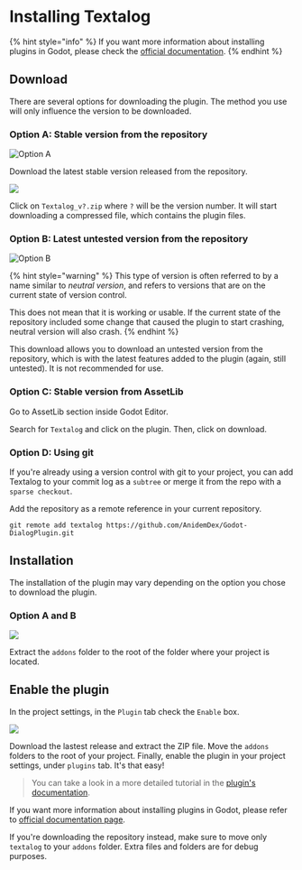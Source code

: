 # Installing Textalog

{% hint style="info" %}
If you want more information about installing plugins in Godot, please check the [official documentation](https://docs.godotengine.org/es/stable/tutorials/plugins/editor/installing\_plugins.html).
{% endhint %}

## Download

There are several options for downloading the plugin. The method you use will only influence the version to be downloaded.

### Option A: Stable version from the repository

![Option A](../.gitbook/assets/tutorial\_option\_a.png)

Download the latest stable version released from the repository.

![](../.gitbook/assets/tutorial\_option\_a\_1.png)

Click on `Textalog_v?.zip` where `?` will be the version number. It will start downloading a compressed file, which contains the plugin files.

### Option B: Latest untested version from the repository

![Option B](../.gitbook/assets/tutorial\_option\_b.png)

{% hint style="warning" %}
This type of version is often referred to by a name similar to _neutral version_, and refers to versions that are on the current state of version control.

This does not mean that it is working or usable. If the current state of the repository included some change that caused the plugin to start crashing, neutral version will also crash.
{% endhint %}

This download allows you to download an untested version from the repository, which is with the latest features added to the plugin (again, still untested). It is not recommended for use.

### Option C: Stable version from AssetLib

Go to AssetLib section inside Godot Editor.

Search for `Textalog` and click on the plugin. Then, click on download.

### Option D: Using git
If you're already using a version control with git to your project, you can add Textalog to your commit log as a `subtree` or merge it from the repo with a `sparse checkout`.

Add the repository as a remote reference in your current repository.

```
git remote add textalog https://github.com/AnidemDex/Godot-DialogPlugin.git
```

## Installation

The installation of the plugin may vary depending on the option you chose to download the plugin.

### Option A and B

![](../.gitbook/assets/tutorial\_installing\_from\_zip.png)

Extract the `addons` folder to the root of the folder where your project is located.

## Enable the plugin

In the project settings, in the `Plugin` tab check the `Enable` box.

![](../.gitbook/assets/tutorial\_enabling.png)


Download the lastest release and extract the ZIP file. Move the `addons` folders to the root of your project. Finally, enable the plugin in your project settings, under `plugins` tab. It's that easy!

> You can take a look in a more detailed tutorial in the [plugin's documentation](https://godotplugins.gitbook.io/textalog/getting-started/installation).

If you want more information about installing plugins in Godot, please refer to [official documentation page](https://docs.godotengine.org/en/stable/tutorials/plugins/editor/installing\_plugins.html).

If you're downloading the repository instead, make sure to move only `textalog` to your `addons` folder. Extra files and folders are for debug purposes.
